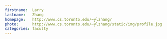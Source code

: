 ```yaml
---
firstname:  Larry
lastname:   Zhang
homepage:   http://www.cs.toronto.edu/~ylzhang/
photo:      http://www.cs.toronto.edu/~ylzhang/static/img/profile.jpg
categories: faculty
---
```

